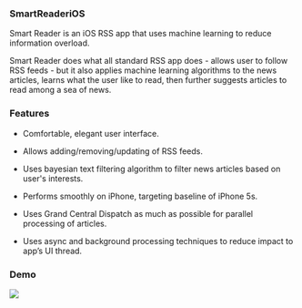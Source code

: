 ### SmartReaderiOS

Smart Reader is an iOS RSS app that uses machine learning to reduce information overload.

Smart Reader does what all standard RSS app does - allows user to follow RSS feeds - but it also applies machine learning algorithms to the news articles, learns what the user like to read, then further suggests articles to read among a sea of news.

### Features

* Comfortable, elegant user interface.

* Allows adding/removing/updating of RSS feeds.

* Uses bayesian text filtering algorithm to filter news articles based on user's interests.

* Performs smoothly on iPhone, targeting baseline of iPhone 5s.

* Uses Grand Central Dispatch as much as possible for parallel processing of articles.

* Uses async and background processing techniques to reduce impact to app’s UI thread.

### Demo

<img src="https://github.com/kesun421/smart-reader-ios/blob/master/demo.gif?raw=true">